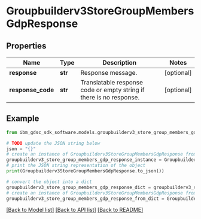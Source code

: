 # Groupbuilderv3StoreGroupMembersGdpResponse


## Properties

Name | Type | Description | Notes
------------ | ------------- | ------------- | -------------
**response** | **str** | Response message. | [optional] 
**response_code** | **str** | Translatable response code or empty string if there is no response. | [optional] 

## Example

```python
from ibm_gdsc_sdk_software.models.groupbuilderv3_store_group_members_gdp_response import Groupbuilderv3StoreGroupMembersGdpResponse

# TODO update the JSON string below
json = "{}"
# create an instance of Groupbuilderv3StoreGroupMembersGdpResponse from a JSON string
groupbuilderv3_store_group_members_gdp_response_instance = Groupbuilderv3StoreGroupMembersGdpResponse.from_json(json)
# print the JSON string representation of the object
print(Groupbuilderv3StoreGroupMembersGdpResponse.to_json())

# convert the object into a dict
groupbuilderv3_store_group_members_gdp_response_dict = groupbuilderv3_store_group_members_gdp_response_instance.to_dict()
# create an instance of Groupbuilderv3StoreGroupMembersGdpResponse from a dict
groupbuilderv3_store_group_members_gdp_response_from_dict = Groupbuilderv3StoreGroupMembersGdpResponse.from_dict(groupbuilderv3_store_group_members_gdp_response_dict)
```
[[Back to Model list]](../README.md#documentation-for-models) [[Back to API list]](../README.md#documentation-for-api-endpoints) [[Back to README]](../README.md)


